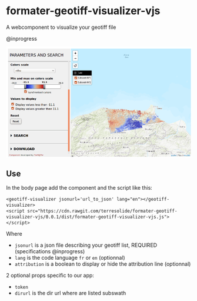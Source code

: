# formater-geotiff-visualizer-vjs
A webcomponent to visualize your geotiff file

@inprogress

![Screenshot](/images/screenshot1.png)



## Use
In the body page add the component and the script like this:

```
<geotiff-visualizer jsonurl='url_to_json' lang="en"></geotiff-visualizer>
<script src="https://cdn.rawgit.com/terresolide/formater-geotiff-visualizer-vjs/0.0.1/dist/formater-geotiff-visualizer-vjs.js"></script>
```
Where 
 * `jsonurl` is a json file describing your geotiff list, REQUIRED (specifications @inprogress)
 * `lang` is the code language `fr` or `en` (optionnal)
 * `attribution` is a boolean to display or hide the attribution line  (optionnal)

2 optional props specific to our app:
 * `token` 
 * `dirurl` is the dir url where are listed subswath 